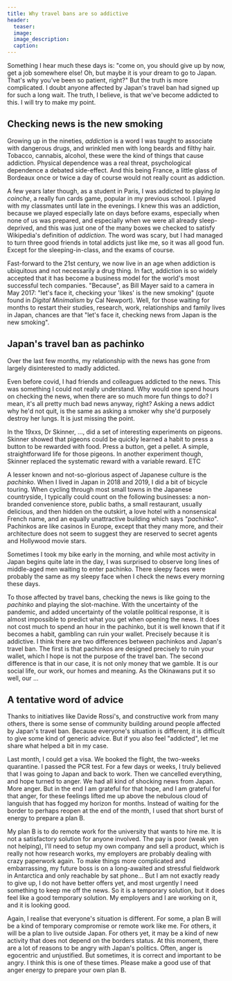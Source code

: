```yaml
---
title: Why travel bans are so addictive
header:
  teaser:
  image:
  image_description:
  caption:
---
```


Something I hear much these days is: "come on, you should give up by now, get a job somewhere else! Oh, but maybe it is your dream to go to Japan. That's why you've been so patient, right?" But the truth is more complicated. I doubt anyone affected by Japan's travel ban had signed up for such a long wait. The truth, I believe, is that we've become addicted to this. I will try to make my point.

## Checking news is the new smoking

Growing up in the nineties, *addiction* is a word I was taught to associate with dangerous drugs, and wrinkled men with long beards and filthy hair. Tobacco, cannabis, alcohol, these were the kind of things that cause addiction. Physical dependence was a real threat, psychological dependence a debated side-effect. And this being France, a little glass of Bordeaux once or twice a day of course would not really count as addiction.

A few years later though, as a student in Paris, I was addicted to playing *la coinche*, a really fun cards game, popular in my previous school. I played with my classmates until late in the evenings. I knew this was an addiction, because we played especially late on days before exams, especially when none of us was prepared, and especially when we were all already sleep-deprived, and this was just one of the many boxes we checked to satisfy Wikipedia's definition of *addiction*. The word was scary, but I had managed to turn three good friends in total addicts just like me, so it was all good fun. Except for the sleeping-in-class, and the exams of course.

Fast-forward to the 21st century, we now live in an age when addiction is ubiquitous and not necessarily a drug thing. In fact, addiction is so widely accepted that it has become a business model for the world's most successful tech companies. "Because", as Bill Mayer said to a camera in May 2017: "let's face it, checking your 'likes' is the new smoking" (quote found in *Digital Minimalism* by Cal Newport). Well, for those waiting for months to restart their studies, research, work, relationships and family lives in Japan, chances are that "let's face it, checking news from Japan is the new smoking".

## Japan's travel ban as pachinko

Over the last few months, my relationship with the news has gone from largely disinterested to madly addicted. 

Even before covid, I had friends and colleagues addicted to the news. This was something I could not really understand. Why would one spend hours on checking the news, when there are so much more fun things to do? I mean, it's all pretty much bad news anyway, right? Asking a news addict why he'd not quit, is the same as asking a smoker why she'd purposely destroy her lungs. It is just missing the point.

In the 19xxs, Dr Skinner, ..., did a set of interesting experiments on pigeons. Skinner showed that pigeons could be quickly learned a habit to press a button to be rewarded with food. Press a button, get a pellet. A simple, straightforward life for those pigeons. In another experiment though, Skinner replaced the systematic reward with a variable reward. ETC


A lesser known and not-so-glorious aspect of Japanese culture is the *pachinko*. When I lived in Japan in 2018 and 2019, I did a bit of bicycle touring. When cycling through most small towns in the Japanese countryside, I typically could count on the following businesses: a non-branded convenience store, public baths, a small restaurant, usually delicious, and then hidden on the outskirt, a love hotel with a nonsensical French name, and an equally unattractive building which says "*pachinko*". Pachinkos are like casinos in Europe, except that they many more, and their architecture does not seem to suggest they are reserved to secret agents and Hollywood movie stars.

Sometimes I took my bike early in the morning, and while most activity in Japan begins quite late in the day, I was surprised to observe long lines of middle-aged men waiting to enter pachinko. There sleepy faces were probably the same as my sleepy face when I check the news every morning these days.

To those affected by travel bans, checking the news is like going to the *pachinko* and playing the slot-machine. With the uncertainty of the pandemic, and added uncertainty of the volatile political response, it is almost impossible to predict what you get when opening the news. It does not cost much to spend an hour in the pachinko, but it is well known that if it becomes a habit, gambling can ruin your wallet. Precisely because it is addictive. I think there are two differences between pachinkos and Japan's travel ban. The first is that pachinkos are designed precisely to ruin your wallet, which I hope is not the purpose of the travel ban. The second difference is that in our case, it is not only money that we gamble. It is our social life, our work, our homes and meaning. As the Okinawans put it so well, our ...

## A tentative word of advice

Thanks to initiatives like Davide Rossi's, and constructive work from many others, there is some sense of community building around people affected by Japan's travel ban. Because everyone's situation is different, it is difficult to give some kind of generic advice. But if you also feel "addicted", let me share what helped a bit in my case.

Last month, I could get a visa. We booked the flight, the two-weeks quarantine. I passed the PCR test. For a few days or weeks, I truly believed that I was going to Japan and back to work. Then we cancelled everything, and hope turned to anger. We had all kind of shocking news from Japan. More anger. But in the end I am grateful for that hope, and I am grateful for that anger, for these feelings lifted me up above the nebulous cloud of languish that has fogged my horizon for months. Instead of waiting for the border to perhaps reopen at the end of the month, I used that short burst of energy to prepare a plan B.

My plan B is to do remote work for the university that wants to hire me. It is not a satisfactory solution for anyone involved. The pay is poor (weak yen not helping), I'll need to setup my own company and sell a product, which is really not how research works, my employers are probably dealing with crazy paperwork again. To make things more complicated and embarrassing, my future boss is on a long-awaited and stressful fieldwork in Antarctica and only reachable by sat phone... But I am not exactly ready to give up, I do not have better offers yet, and most urgently I need something to keep me off the news. So it is a temporary solution, but it does feel like a good temporary solution. My employers and I are working on it, and it is looking good.

Again, I realise that everyone's situation is different. For some, a plan B will be a kind of temporary compromise or remote work like me. For others, it will be a plan to live outside Japan. For others yet, it may be a kind of new activity that does not depend on the borders status. At this moment, there are a lot of reasons to be angry with Japan's politics. Often, anger is egocentric and unjustified. But sometimes, it is correct and important to be angry. I think this is one of these times. Please make a good use of that anger energy to prepare your own plan B.
